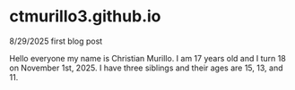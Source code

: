 # ctmurillo3.github.io
8/29/2025 first blog post

Hello everyone my name is Christian Murillo. I am 17 years old and I turn 18 on November 1st, 2025. I have three siblings and their ages are 15, 13, and 11. 
